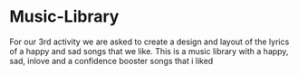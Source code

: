 # Music-Library
For our 3rd activity we are asked to create a design and layout of the lyrics of a happy and sad songs that we like. This is a music library with a happy, sad, inlove and a confidence booster songs that i liked
